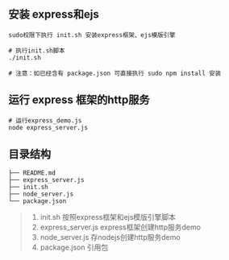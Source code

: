 ## 安装 express和ejs
```
sudo权限下执行 init.sh 安装express框架、ejs模版引擎

# 执行init.sh脚本
./init.sh

# 注意：如已经含有 package.json 可直接执行 sudo npm install 安装
```

## 运行 express 框架的http服务
```
# 运行express_demo.js
node express_server.js
```

## 目录结构
```
├── README.md
├── express_server.js
├── init.sh
├── node_server.js
└── package.json
```

> 1. init.sh             按照express框架和ejs模版引擎脚本
> 2. express_server.js   express框架创建http服务demo
> 3. node_server.js      存nodejs创建http服务demo
> 4. package.json        引用包